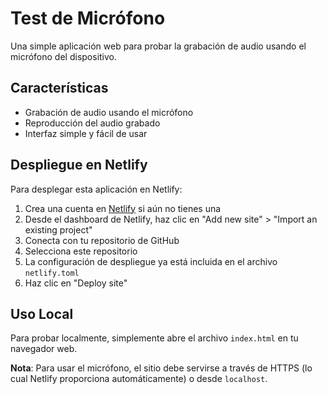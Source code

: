 # Test de Micrófono

Una simple aplicación web para probar la grabación de audio usando el micrófono del dispositivo.

## Características

- Grabación de audio usando el micrófono
- Reproducción del audio grabado
- Interfaz simple y fácil de usar

## Despliegue en Netlify

Para desplegar esta aplicación en Netlify:

1. Crea una cuenta en [Netlify](https://www.netlify.com/) si aún no tienes una
2. Desde el dashboard de Netlify, haz clic en "Add new site" > "Import an existing project"
3. Conecta con tu repositorio de GitHub
4. Selecciona este repositorio
5. La configuración de despliegue ya está incluida en el archivo `netlify.toml`
6. Haz clic en "Deploy site"

## Uso Local

Para probar localmente, simplemente abre el archivo `index.html` en tu navegador web.

**Nota**: Para usar el micrófono, el sitio debe servirse a través de HTTPS (lo cual Netlify proporciona automáticamente) o desde `localhost`. 